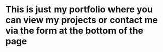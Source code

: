 # This is just my portfolio where you can view my projects or contact me via the form at the bottom of the page
